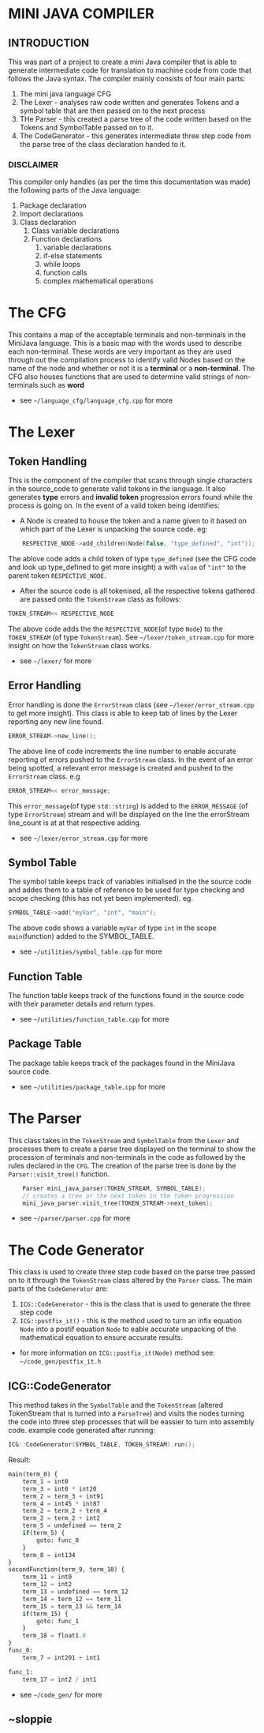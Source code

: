 # MINI JAVA COMPILER
## INTRODUCTION
This was part of a project to create a mini Java compiler that is able to generate intermediate code for translation to machine code from code that follows the Java syntax.
The compiler mainly consists of four main parts:
1. The mini java language CFG
2. The Lexer - analyses raw code written and generates Tokens and a symbol table that are then passed on to the next process
3. THe Parser - this created a parse tree of the code written based on the Tokens and SymbolTable passed on to it.
4. The CodeGenerator - this generates intermediate three step code from the parse tree of the class declaration handed to it.
### DISCLAIMER
This compiler only handles (as per the time this documentation was made) the following parts of the Java language:
1. Package declaration
2. Import declarations
3. Class declaration
    1. Class variable declarations
    2. Function declarations
        1. variable declarations
        2. if-else statements
        3. while loops
        4. function calls
        5. complex mathematical operations
# The CFG
This contains a map of the acceptable terminals and non-terminals in the MiniJava language.
This is a basic map with the words used to describe each non-terminal.
These words are very important as they are used through out the compilation process to identify valid Nodes based on the name of the node and whether or not it is a __terminal__ or a __non-terminal__.
The CFG also houses functions that are used to determine valid strings of non-terminals such as __word__
* see `~/language_cfg/language_cfg.cpp` for more
# The Lexer
## Token Handling
This is the component of the compiler that scans through single characters in the source_code to generate valid tokens in the language. It also generates __type__ errors and __invalid token__ progression errors found while the process is going on.
In the event of a valid token being identifies:
* A Node is created to house the token and a name given to it based on which part of the Lexer is unpacking the source code. eg:
```c++
    RESPECTIVE_NODE->add_children(Node(false, "type_defined", "int"));
```
The ablove code adds a child token of type `type_defined` (see the CFG code and look up type_defined to get more insight) a with `value` of `"int"` to the parent token `RESPECTIVE_NODE`. 
* After the source code is all tokenised, all the respective tokens gathered are passed onto the `TokenStream` class as follows:
```c++
TOKEN_STREAM<< RESPECTIVE_NODE
```
The above code adds the the `RESPECTIVE_NODE`(of type `Node`) to the `TOKEN_STREAM` (of type `TokenStream`). See `~/lexer/token_stream.cpp` for more insight on how the `TokenStream` class works.
* see `~/lexer/` for more
## Error Handling
Error handling is done the `ErrorStream` class (see `~/lexer/error_stream.cpp` to get more insight). This class is able to keep tab of lines by the Lexer reporting any new line found.
```c++
ERROR_STREAM->new_line();
```
The above line of code increments the line number to enable accurate reporting of errors pushed to the `ErrorStream` class.
In the event of an error being spotted, a relevant error message is created and pushed to the `ErrorStream` class. e.g
```c++
ERROR_STREAM<< error_message;
```
This `error_message`(of type `std::string`) is added to the `ERROR_MESSAGE` (of type `ErrorStream`) stream and will be displayed on the line the errorStream line_count is at at that respective adding.
* see `~/lexer/error_stream.cpp` for more
## Symbol Table
The symbol table keeps track of variables initialised in the the source code and addes them to a table of reference to be used for type checking and scope checking (this has not yet been implemented).
eg.
```c++
SYMBOL_TABLE->add("myVar", "int", "main");
```
The above code shows a variable `myVar` of type `int` in the scope `main`(function) added to the SYMBOL_TABLE.
* see `~/utilities/symbol_table.cpp` for more
## Function Table
The function table keeps track of the functions found in the source code with their parameter details and return types.
* see `~/utilities/function_table.cpp` for more
## Package Table
The package table keeps track of the packages found in the MiniJava source code.
* see `~/utilities/package_table.cpp` for more
# The Parser
This class takes in the `TokenStream` and `SymbolTable` from the `Lexer` and processes them to create a parse tree displayed on the terminal to show the procession of terminals and non-terminals in the code as followed by the rules declared in the `CFG`.
The creation of the parse tree is done by the `Parser::visit_tree()` function.
```c++
    Parser mini_java_parser(TOKEN_STREAM, SYMBOL_TABLE);
    // creates a tree or the next token in the token progression
    mini_java_parser.visit_tree(TOKEN_STREAM->next_token);
```
* see `~/parser/parser.cpp` for more
# The Code Generator
This class is used to create three step code based on the parse tree passed on to it through the `TokenStream` class altered by the `Parser` class.
The main parts of the `CodeGenerator` are:
1. `ICG::CodeGenerator` - this is the class that is used to generate the three step code
2. `ICG::postfix_it()` - this is the method used to turn an infix equation `Node` into a postif equation `Node` to eable accurate unpacking of the mathematical equation to ensure accurate results.
* for more information on `ICG::postfix_it(Node)` method see: `~/code_gen/postfix_it.h`
## ICG::CodeGenerator
This method takes in the `SymbolTable` and the `TokenStream` (altered TokenStream that is turned into a `ParseTree`) and visits the nodes turning the code into three step processes that will be eassier to turn into assembly code.
example code generated after running:
```c++
ICG::CodeGenerator(SYMBOL_TABLE, TOKEN_STREAM).run();
```
Result:
```python
main(term_0) {
    term_1 = int0
    term_3 = int0 * int20
    term_2 = term_3 + int91
    term_4 = int45 * int87
    term_2 = term_2 + term_4
    term_2 = term_2 + int2
    term_5 = undefined == term_2 
    if(term_5) {
        goto: func_0
    }
    term_8 = int134
}
secondFunction(term_9, term_10) {
    term_11 = int0
    term_12 = int2
    term_13 = undefined == term_12 
    term_14 = term_12 == term_11 
    term_15 = term_13 && term_14
    if(term_15) {
        goto: func_1
    }
    term_18 = float1.0
}
func_0:
    term_7 = int201 + int1

func_1:
    term_17 = int2 / int1
```
* see `~/code_gen/` for more

## __~sloppie__
